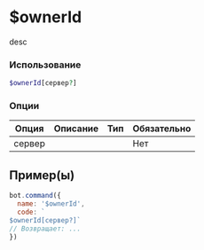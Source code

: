 # $ownerId
desc
### Использование
```php
$ownerId[сервер?]
```

### Опции

| Опция | Описание | Тип | Обязательно |
|--------|-------------|------|----------|
| сервер |  |  | Нет |  
## Пример(ы)

```javascript
bot.command({
  name: '$ownerId',
  code: `
$ownerId[сервер?]`
// Возвращает: ...
})
```
